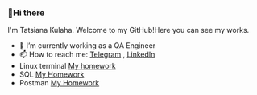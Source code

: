 ### 👋Hi there
I'm Tatsiana Kulaha. Welcome to my GitHub!Here you can see my works. 


- 🔭 I’m currently working as a QA Engineer 
- 📫 How to reach me: [Telegram](https://t.me/tatsianakulaha) , [LinkedIn](https://www.linkedin.com/in/tatsina-kulaha/)
- Linux terminal [My homework](https://github.com/TatsianaKul/Terminal/blob/main/TerminalHW.txt)
- SQL [My Homework](https://github.com/TatsianaKul/Terminal/tree/SQL)
- Postman [My Homework](https://github.com/TatsianaKul/Terminal/tree/Postman)
 




